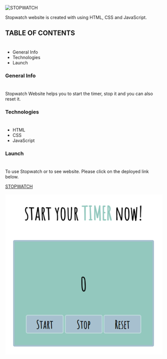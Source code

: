 ![STOPWATCH](https://img.shields.io/badge/STOPWATCH-WEBSITE-%2398AE9B)

Stopwatch website is created with using HTML, CSS and JavaScript.

## TABLE OF CONTENTS
#
* General Info
* Technologies
* Launch

### General Info
#
Stopwatch Website helps you to start the timer, stop it and you can also reset it.

### Technologies
#
* HTML
* CSS
* JavaScript

### Launch
#
To use Stopwatch or to see website. Please click on the deployed link below.

[STOPWATCH](https://stopwatchwebsite.netlify.app/)
<br>
<br>
![STOPWATCH Website Image](./stopwatch.png)

